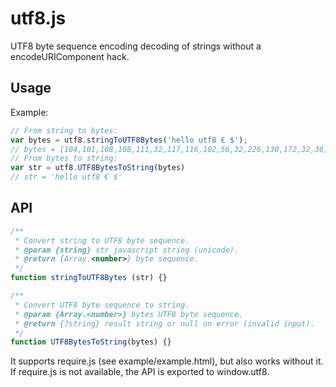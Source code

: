 # utf8.js

UTF8 byte sequence encoding decoding of strings without a encodeURIComponent
hack.

## Usage

Example:
```javascript
// From string to bytes:
var bytes = utf8.stringToUTF8Bytes('hello utf8 € $');
// bytes = [104,101,108,108,111,32,117,116,102,56,32,226,130,172,32,36];
// From bytes to string:
var str = utf8.UTF8BytesToString(bytes)
// str = 'hello utf8 € $'
```

## API

```javascript
/**
 * Convert string to UTF8 byte sequence.
 * @param {string} str javascript string (unicode).
 * @return {Array.<number>} byte sequence.
 */
function stringToUTF8Bytes (str) {}

/**
 * Convert UTF8 byte sequence to string.
 * @param {Array.<number>} bytes UTF8 byte sequence.
 * @return {?string} result string or null on error (invalid input).
 */
function UTF8BytesToString(bytes) {}
```

It supports require.js (see example/example.html), but also works without it.
If require.js is not available, the API is exported to window.utf8.
